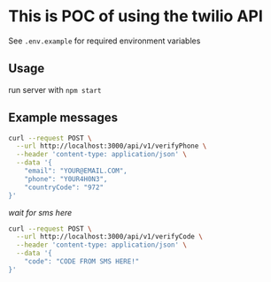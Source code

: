# This is POC of using the twilio API

See `.env.example` for required environment variables

## Usage

run server with `npm start`

## Example messages

```sh
curl --request POST \
  --url http://localhost:3000/api/v1/verifyPhone \
  --header 'content-type: application/json' \
  --data '{
	"email": "YOUR@EMAIL.COM",
	"phone": "Y0UR4H0N3",
	"countryCode": "972"
}'
```

*wait for sms here*

```sh
curl --request POST \
  --url http://localhost:3000/api/v1/verifyCode \
  --header 'content-type: application/json' \
  --data '{
	"code": "CODE FROM SMS HERE!"
}'
```
